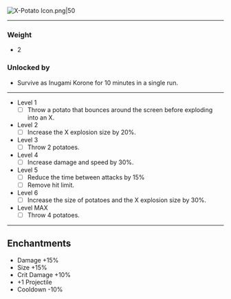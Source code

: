 ![X-Potato Icon.png|50](https://holocure.wiki.gg/images/a/a7/X-Potato_Icon.png)

---
### Weight
- 2
### Unlocked by
- Survive as Inugami Korone for 10 minutes in a single run.
---
- Level 1
	- [ ] Throw a potato that bounces around the screen before exploding into an X.
- Level 2
	- [ ] Increase the X explosion size by 20%.
- Level 3
	- [ ] Throw 2 potatoes.
- Level 4
	- [ ] Increase damage and speed by 30%.
- Level 5
	- [ ] Reduce the time between attacks by 15%
	- [ ] Remove hit limit.
- Level 6
	- [ ] Increase the size of potatoes and the X explosion size by 30%.
- Level MAX
	- [ ] Throw 4 potatoes.
---
## Enchantments
- Damage +15%
- Size +15%
- Crit Damage +10%
- +1 Projectile
- Cooldown -10%